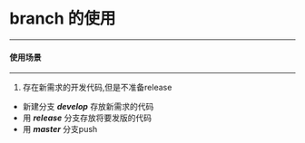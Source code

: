 # branch 的使用
---
#### 使用场景
---
1. 存在新需求的开发代码,但是不准备release
  - 新建分支 ***develop*** 存放新需求的代码
  - 用 ***release*** 分支存放将要发版的代码
  - 用 ***master*** 分支push